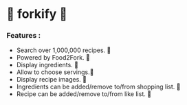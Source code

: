 # 🥣  forkify 🍴 

### Features :

* Search over 1,000,000 recipes. 🥄
* Powered by Food2Fork. 🥄  
* Display ingredients. 🥄
* Allow to choose servings.🥄 
* Display recipe images. 🥄
* Ingredients can be added/remove to/from shopping list. 🥄
* Recipe can be added/remove to/from like list. 🥄